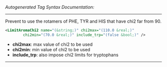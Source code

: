 <!-- THIS IS AN AUTOGENERATED FILE: Don't edit it directly, instead change the schema definition in the code itself. -->

_Autogenerated Tag Syntax Documentation:_

---
Prevent to use the rotamers of PHE, TYR and HIS that have chi2 far from 90.

```xml
<LimitAromaChi2 name="(&string;)" chi2max="(110.0 &real;)"
        chi2min="(70.0 &real;)" include_trp="(false &bool;)" />
```

-   **chi2max**: max value of chi2 to be used
-   **chi2min**: min value of chi2 to be used
-   **include_trp**: also impose chi2 limits for tryptophans

---
